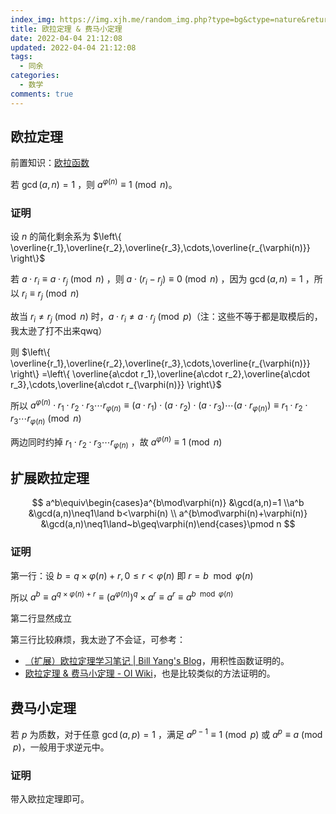 ```yaml
---
index_img: https://img.xjh.me/random_img.php?type=bg&ctype=nature&return=302&seed=273612
title: 欧拉定理 & 费马小定理
date: 2022-04-04 21:12:08
updated: 2022-04-04 21:12:08
tags:
  - 同余
categories:
  - 数学
comments: true
---
```

## 欧拉定理

前置知识：[欧拉函数](https://oi-wiki.org/math/number-theory/euler/)

若 $\gcd(a,n)=1$ ，则 $a^{\varphi(n)}\equiv 1\pmod n$。

### 证明

设 $n$ 的简化剩余系为 $\left\{ \overline{r_1},\overline{r_2},\overline{r_3},\cdots,\overline{r_{\varphi(n)}} \right\}$

若 $a\cdot r_i\equiv a\cdot r_j\pmod n$ ，则 $a\cdot(r_i-r_j)\equiv 0 \pmod n$ ，因为 $\gcd(a,n)=1$ ，所以 $r_i\equiv r_j\pmod n$

故当 $r_i\ne r_j\pmod n$ 时，$a\cdot r_i\ne a\cdot r_j\pmod p$（注：这些不等于都是取模后的，我太逊了打不出来qwq）

则 $\left\{ \overline{r_1},\overline{r_2},\overline{r_3},\cdots,\overline{r_{\varphi(n)}} \right\} =\left\{ \overline{a\cdot r_1},\overline{a\cdot r_2},\overline{a\cdot r_3},\cdots,\overline{a\cdot r_{\varphi(n)}} \right\}$

所以 $a^{\varphi(n)}\cdot r_1\cdot r_2\cdot r_3\cdots r_{\varphi(n)}\equiv (a\cdot r_1)\cdot(a\cdot r_2)\cdot(a\cdot r_3)\cdots(a\cdot r_{\varphi(n)})\equiv r_1\cdot r_2\cdot r_3\cdots r_{\varphi(n)}\pmod n$

两边同时约掉 $r_1\cdot r_2\cdot r_3\cdots r_{\varphi(n)}$ ，故 $a^{\varphi(n)}\equiv 1\pmod n$

## 扩展欧拉定理

$$
a^b\equiv\begin{cases}a^{b\mod\varphi(n)} &\gcd(a,n)=1 \\a^b &\gcd(a,n)\neq1\land b<\varphi(n) \\ a^{b\mod\varphi(n)+\varphi(n)} &\gcd(a,n)\neq1\land~b\geq\varphi(n)\end{cases}\pmod n
$$

### 证明

第一行：设 $b=q\times\varphi(n)+r,0\le r<\varphi(n)$ 即 $r=b\mod \varphi(n)$

所以 $a^b\equiv a^{q\times\varphi(n)+r}\equiv (a^{\varphi(n)})^q\times a^r\equiv a^r\equiv a^{b\mod \varphi(n)}$

第二行显然成立

第三行比较麻烦，我太逊了不会证，可参考：

- [（扩展）欧拉定理学习笔记 | Bill Yang's Blog](http://blog.bill.moe/euler-theorem-notes/#证明)，用积性函数证明的。
- [欧拉定理 & 费马小定理 - OI Wiki](https://oi-wiki.org/math/number-theory/fermat/#_6)，也是比较类似的方法证明的。

## 费马小定理

若 $p$ 为质数，对于任意 $\gcd(a, p)=1$ ，满足 $a^{p-1}\equiv 1\pmod p$ 或 $a^p\equiv a\pmod p$，一般用于求逆元中。

### 证明

带入欧拉定理即可。

